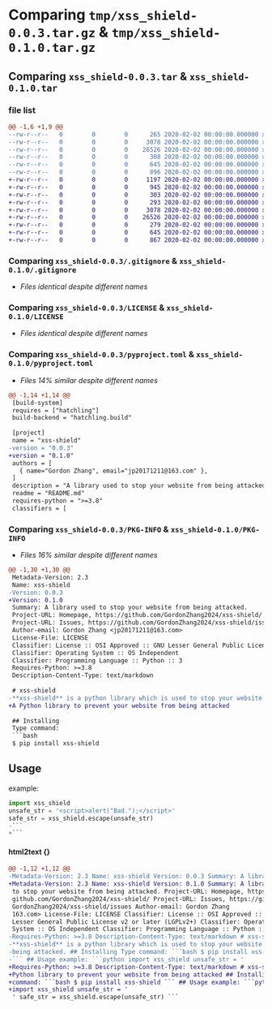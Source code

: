 # Comparing `tmp/xss_shield-0.0.3.tar.gz` & `tmp/xss_shield-0.1.0.tar.gz`

## Comparing `xss_shield-0.0.3.tar` & `xss_shield-0.1.0.tar`

### file list

```diff
@@ -1,6 +1,9 @@
--rw-r--r--   0        0        0      265 2020-02-02 00:00:00.000000 xss_shield-0.0.3/src/xss_shield/__init__.py
--rw-r--r--   0        0        0     3078 2020-02-02 00:00:00.000000 xss_shield-0.0.3/.gitignore
--rw-r--r--   0        0        0    26526 2020-02-02 00:00:00.000000 xss_shield-0.0.3/LICENSE
--rw-r--r--   0        0        0      308 2020-02-02 00:00:00.000000 xss_shield-0.0.3/README.md
--rw-r--r--   0        0        0      645 2020-02-02 00:00:00.000000 xss_shield-0.0.3/pyproject.toml
--rw-r--r--   0        0        0      896 2020-02-02 00:00:00.000000 xss_shield-0.0.3/PKG-INFO
+-rw-r--r--   0        0        0     1197 2020-02-02 00:00:00.000000 xss_shield-0.1.0/.github/workflows/python-app.yml
+-rw-r--r--   0        0        0      945 2020-02-02 00:00:00.000000 xss_shield-0.1.0/examples/example.ipynb
+-rw-r--r--   0        0        0      303 2020-02-02 00:00:00.000000 xss_shield-0.1.0/src/xss_shield/__init__.py
+-rw-r--r--   0        0        0      293 2020-02-02 00:00:00.000000 xss_shield-0.1.0/test/test_escape.py
+-rw-r--r--   0        0        0     3078 2020-02-02 00:00:00.000000 xss_shield-0.1.0/.gitignore
+-rw-r--r--   0        0        0    26526 2020-02-02 00:00:00.000000 xss_shield-0.1.0/LICENSE
+-rw-r--r--   0        0        0      279 2020-02-02 00:00:00.000000 xss_shield-0.1.0/README.md
+-rw-r--r--   0        0        0      645 2020-02-02 00:00:00.000000 xss_shield-0.1.0/pyproject.toml
+-rw-r--r--   0        0        0      867 2020-02-02 00:00:00.000000 xss_shield-0.1.0/PKG-INFO
```

### Comparing `xss_shield-0.0.3/.gitignore` & `xss_shield-0.1.0/.gitignore`

 * *Files identical despite different names*

### Comparing `xss_shield-0.0.3/LICENSE` & `xss_shield-0.1.0/LICENSE`

 * *Files identical despite different names*

### Comparing `xss_shield-0.0.3/pyproject.toml` & `xss_shield-0.1.0/pyproject.toml`

 * *Files 14% similar despite different names*

```diff
@@ -1,14 +1,14 @@
 [build-system]
 requires = ["hatchling"]
 build-backend = "hatchling.build"
 
 [project]
 name = "xss-shield"
-version = "0.0.3"
+version = "0.1.0"
 authors = [
   { name="Gordon Zhang", email="jp20171211@163.com" },
 ]
 description = "A library used to stop your website from being attacked."
 readme = "README.md"
 requires-python = ">=3.8"
 classifiers = [
```

### Comparing `xss_shield-0.0.3/PKG-INFO` & `xss_shield-0.1.0/PKG-INFO`

 * *Files 16% similar despite different names*

```diff
@@ -1,30 +1,30 @@
 Metadata-Version: 2.3
 Name: xss-shield
-Version: 0.0.3
+Version: 0.1.0
 Summary: A library used to stop your website from being attacked.
 Project-URL: Homepage, https://github.com/GordonZhang2024/xss-shield/
 Project-URL: Issues, https://github.com/GordonZhang2024/xss-shield/issues
 Author-email: Gordon Zhang <jp20171211@163.com>
 License-File: LICENSE
 Classifier: License :: OSI Approved :: GNU Lesser General Public License v2 or later (LGPLv2+)
 Classifier: Operating System :: OS Independent
 Classifier: Programming Language :: Python :: 3
 Requires-Python: >=3.8
 Description-Content-Type: text/markdown
 
 # xss-shield
-**xss-shield** is a python library which is used to stop your website from being attacked.
+A Python library to prevent your website from being attacked
 
 ## Installing
 Type command:
 ```bash
 $ pip install xss-shield
 ```
 
 ## Usage
 example:
 ```python
 import xss_shield
 unsafe_str = '<script>alert("Bad.");</script>'
 safe_str = xss_shield.escape(unsafe_str)
-```
+```
```

#### html2text {}

```diff
@@ -1,12 +1,12 @@
-Metadata-Version: 2.3 Name: xss-shield Version: 0.0.3 Summary: A library used
+Metadata-Version: 2.3 Name: xss-shield Version: 0.1.0 Summary: A library used
 to stop your website from being attacked. Project-URL: Homepage, https://
 github.com/GordonZhang2024/xss-shield/ Project-URL: Issues, https://github.com/
 GordonZhang2024/xss-shield/issues Author-email: Gordon Zhang
 163.com> License-File: LICENSE Classifier: License :: OSI Approved :: GNU
 Lesser General Public License v2 or later (LGPLv2+) Classifier: Operating
 System :: OS Independent Classifier: Programming Language :: Python :: 3
-Requires-Python: >=3.8 Description-Content-Type: text/markdown # xss-shield
-**xss-shield** is a python library which is used to stop your website from
-being attacked. ## Installing Type command: ```bash $ pip install xss-shield
-``` ## Usage example: ```python import xss_shield unsafe_str = '
+Requires-Python: >=3.8 Description-Content-Type: text/markdown # xss-shield A
+Python library to prevent your website from being attacked ## Installing Type
+command: ```bash $ pip install xss-shield ``` ## Usage example: ```python
+import xss_shield unsafe_str = '
 ' safe_str = xss_shield.escape(unsafe_str) ```
```

